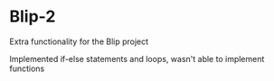 # Blip-2
Extra functionality for the Blip project

Implemented if-else statements and loops, wasn't able to implement functions
